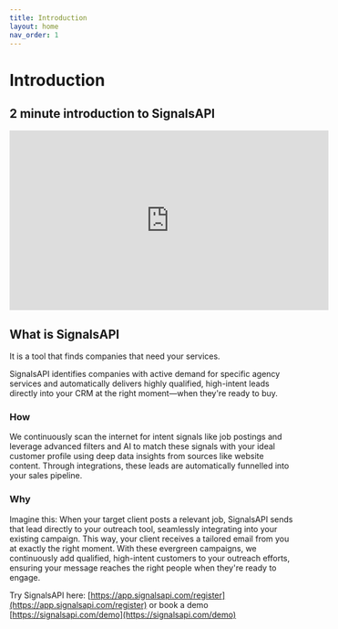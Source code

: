 ```yaml
---
title: Introduction
layout: home
nav_order: 1
---
```


# Introduction

## 2 minute introduction to SignalsAPI

<iframe width="560" height="315" src="https://www.youtube.com/embed/B51stOyHinY" title="YouTube video player" frameborder="0" allow="accelerometer; autoplay; clipboard-write; encrypted-media; gyroscope; picture-in-picture" allowfullscreen></iframe>

## What is SignalsAPI

It is a tool that finds companies that need your services.

SignalsAPI identifies companies with active demand for specific agency services and automatically delivers highly qualified, high-intent leads directly into your CRM at the right moment—when they're ready to buy.

### How

We continuously scan the internet for intent signals like job postings and leverage advanced filters and AI to match these signals with your ideal customer profile using deep data insights from sources like website content. Through integrations, these leads are automatically funnelled into your sales pipeline.

### Why

Imagine this: When your target client posts a relevant job, SignalsAPI sends that lead directly to your outreach tool, seamlessly integrating into your existing campaign. This way, your client receives a tailored email from you at exactly the right moment. With these evergreen campaigns, we continuously add qualified, high-intent customers to your outreach efforts, ensuring your message reaches the right people when they're ready to engage.

Try SignalsAPI here: [https://app.signalsapi.com/register](https://app.signalsapi.com/register) or book a demo [https://signalsapi.com/demo](https://signalsapi.com/demo)
